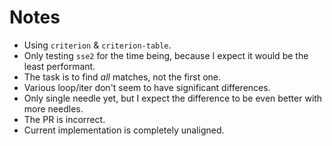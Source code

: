 # Notes

* Using `criterion` & `criterion-table`.
* Only testing `sse2` for the time being, because I expect it would be the least performant.
* The task is to find *all* matches, not the first one.
* Various loop/iter don't seem to have significant differences.
* Only single needle yet, but I expect the difference to be even better with more needles.
* The PR is incorrect.
* Current implementation is completely unaligned.